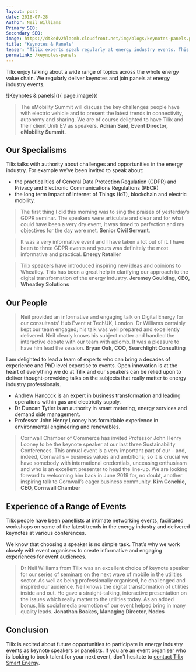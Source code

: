 ```yaml
---
layout: post
date: 2018-07-28
Author: Neil Williams  
Primary SEO:  
Secondary SEO:
image: https://dt8edv2hlaomh.cloudfront.net/img/blogs/keynotes-panels.png
title: "Keynotes & Panels"
teaser: "Tilix experts speak regularly at energy industry events. This post illustrates why we are popular with event organisers and delegates alike."
permalink: /keynotes-panels
---
```

Tilix enjoy talking about a wide range of topics across the whole energy value chain. We regularly deliver keynotes and join panels at energy industry events.

![Keynotes & panels]({{ page.image}})

> The eMobility Summit will discuss the key challenges people have with electric vehicle and to present the latest trends in connectivity, autonomy and sharing. We are of course delighted to have Tilix and their client Uniti EV as speakers.  **Adrian Said, Event Director, eMobility Summit.**

## Our Specialisms
Tilix talks with authority about challenges and opportunities in the energy industry. For example we've been invited to speak about:

 - the practicalities of General Data Protection Regulation (GDPR) and Privacy and Electronic Communications Regulations (PECR)
 - the long term impact of Internet of Things (IoT), blockchain and electric mobility.

> The first thing I did this morning was to sing the praises of yesterday’s GDPR seminar. The speakers were articulate and clear and for what could have been a very dry event, it was timed to perfection and my objectives for the day were met. **Senior Civil Servant**.  

> It was a very informative event and I have taken a lot out of it. I have been to three GDPR events and yours was definitely the most informative and practical. **Energy Retailer**

> Tilix speakers have introduced inspiring new ideas and opinions to Wheatley. This has been a great help in clarifying our approach to the digital transformation of the energy industry. **Jeremey Goulding, CEO, Wheatley Solutions**

## Our People
> Neil provided an informative and engaging talk on Digital Energy for our consultants’ Hub Event at TechUK, London.  Dr Williams certainly kept our team engaged; his talk was well prepared and excellently delivered.  Neil clearly knows his subject matter and handled the interactive debate with our team with aplomb.  It was a pleasure to have him lead the session. **Bryan Oak, COO, Searchlight Consulting**

I am delighted to lead a team of experts who can bring a decades of experience and PhD level expertise to events. Open innovation is at the heart of everything we do at Tilix and our speakers can be relied upon to deliver thought-provoking talks on the subjects that really matter to energy industry professionals.

- Andrew Hancock is an expert in business transformation and leading operations within gas and electricity supply.
- Dr Duncan Tytler is an authority in smart metering, energy services and demand side management.
- Professor John Henry Looney has formidable experience in environmental engineering and renewables.

> Cornwall Chamber of Commerce has invited Professor John Henry Looney to be the keynote speaker at our last three Sustainability Conferences. This annual event is a very important part of our – and, indeed, Cornwall’s – business values and ambitions; so it is crucial we have somebody with international credentials, unceasing enthusiasm and who is an excellent presenter to head the line-up. We are looking forward to welcoming him back in June 2019 for, no doubt, another inspiring talk to Cornwall’s eager business community. **Kim Conchie​, CEO, Cornwall Chamber**

## Experience of a Range of Events
Tilix people have been panellists at intimate networking events, facilitated workshops on some of the latest trends in the energy industry and delivered keynotes at various conferences.

We know that choosing a speaker is no simple task. That’s why we work closely with event organisers to create informative and engaging experiences for event audiences.

> Dr Neil Williams from Tilix was an excellent choice of keynote speaker for our series of seminars on the next wave of mobile in the utilities sector. As well as being professionally organised, he challenged and inspired our audience. Neil knows the digital transformation of utilities inside and out. He gave a straight-talking, interactive presentation on the issues which really matter to the utilities today. As an added bonus, his social media promotion of our event helped bring in many quality leads. **Jonathan Boakes, Managing Director, Nodes**

## Conclusion
Tilix is excited about future opportunities to participate in energy industry events as keynote speakers or panelists. If you are an event organiser who is looking to book talent for your next event, don’t hesitate to [contact Tilix Smart Energy](/contact).
